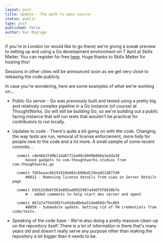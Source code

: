```yaml
---
layout: post
title: Update - The path to open source
status: public
type: post
published: false
author: Ken Mugrage
---
```


If you're in London (or would like to go there) we're giving a sneak preview to setting up
and using a Go development environment on 7 April at Skills Matter. You can register for free
<a href="https://skillsmatter.com/meetups/6303-introduction-to-developing-open-source-go">here</a>. Huge thanks to Skills Matter for hosting this!

Sessions in other cities will be announced soon as we get very close to releasing the code
publicly. 

In case you're wondering, here are some examples of what we're working on...

- Public Go server - Go was previously built and tested using a pretty big and relatively
complex pipeline in a Go instance (of course) at ThoughtWorks.
Go will still be building Go, so we're building out a public facing instance that will
run tests that wouldn't be practical for contributors to run locally. 

- Updates to code - There's quite a bit going on with the code. Changing the way tests are
run, removal of license enforcement, more help for people new to the code and a lot more. 
A small sample of some recent commits...

		commit c8e46b37d9611da6772aa98cb049b860a3edda38
			moved gadgets to com.thoughtworks.studios from com.thoughtworks.go

		commit 7d55eaac06191910e665cb80bd178ea921d877d9
			#8012 - Removing license details from view in Server Details page

		commit 65b515db0f363e895ad0925967a4ddf5f8638b7e
			# - added comments to help start dev server and agent

		commit 867a7a754d3057ce910ad0eba51de668dcfbc865
			#8059 - Submodule update. Getting rid of TW credentials from code/tests.
			
- Speaking of the code base - We're also doing a pretty massive clean-up on the repository
itself. There is a lot of information in there that's many years old and doesn't really serve
any purpose other than making the repository a lot bigger than it needs to be.